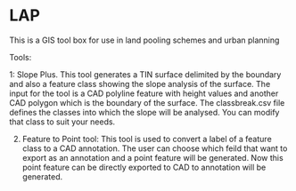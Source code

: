 # LAP
This is a GIS tool box for use in land pooling schemes and urban planning

Tools:

1: Slope Plus.
This tool generates a TIN surface delimited by the boundary and also a feature class showing the slope analysis of the surface. The input for the tool is a CAD polyline feature with height values and another CAD polygon which is the boundary of the surface.
The classbreak.csv file defines the classes into which the slope will be analysed. You can modify that class to suit your needs.

2. Feature to Point tool:
This tool is used to convert a label of a feature class to a CAD annotation. The user can choose which feild that want to export as an annotation and a point feature will be generated. Now this point feature can be directly exported to CAD to annotation will be generated.

